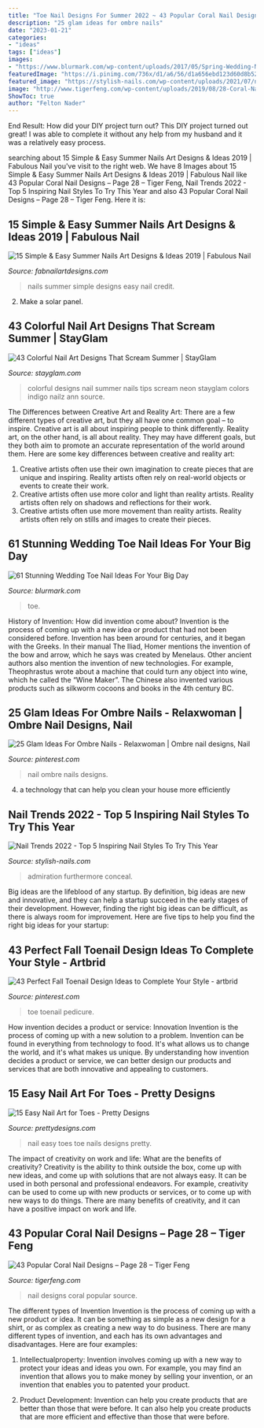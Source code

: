 ```yaml
---
title: "Toe Nail Designs For Summer 2022 ~ 43 Popular Coral Nail Designs – Page 28 – Tiger Feng"
description: "25 glam ideas for ombre nails"
date: "2023-01-21"
categories:
- "ideas"
tags: ["ideas"]
images:
- "https://www.blurmark.com/wp-content/uploads/2017/05/Spring-Wedding-Nails.jpg"
featuredImage: "https://i.pinimg.com/736x/d1/a6/56/d1a656ebd123d60d8b520a4fc0f8efc9.jpg"
featured_image: "https://stylish-nails.com/wp-content/uploads/2021/07/nail-trends-2022-spring.jpg"
image: "http://www.tigerfeng.com/wp-content/uploads/2019/08/28-Coral-Nail-Designs.jpg"
ShowToc: true
author: "Felton Nader"
---
```



End Result: How did your DIY project turn out?
This DIY project turned out great! I was able to complete it without any help from my husband and it was a relatively easy process.

	

		
searching about 15 Simple &amp; Easy Summer Nails Art Designs &amp; Ideas 2019 | Fabulous Nail you've visit to the right web. We have 8 Images about 15 Simple &amp; Easy Summer Nails Art Designs &amp; Ideas 2019 | Fabulous Nail like 43 Popular Coral Nail Designs – Page 28 – Tiger Feng, Nail Trends 2022 - Top 5 Inspiring Nail Styles To Try This Year and also 43 Popular Coral Nail Designs – Page 28 – Tiger Feng. Here it is:
		
    
## 15 Simple &amp; Easy Summer Nails Art Designs &amp; Ideas 2019 | Fabulous Nail

<img loading=lazy src="http://fabnailartdesigns.com/wp-content/uploads/2019/04/15-Simple-Easy-Summer-Nails-Art-Designs-Ideas-2019-4.jpg" onerror="this.onerror=null;this.src='https://tse3.mm.bing.net/th?id=OIP.e-RYKmY1gzx132sTivJN4QHaJa&amp;pid=15.1';" alt="15 Simple &amp; Easy Summer Nails Art Designs &amp; Ideas 2019 | Fabulous Nail">

_Source: fabnailartdesigns.com_

>nails summer simple designs easy nail credit. 

	

2. Make a solar panel.

    
## 43 Colorful Nail Art Designs That Scream Summer | StayGlam

<img loading=lazy src="https://stayglam.com/wp-content/uploads/2019/04/Colorful-Tips.jpg" onerror="this.onerror=null;this.src='https://tse4.mm.bing.net/th?id=OIP.IoKFw3nlqcxRmAhR4jTC2gHaLH&amp;pid=15.1';" alt="43 Colorful Nail Art Designs That Scream Summer | StayGlam">

_Source: stayglam.com_

>colorful designs nail summer nails tips scream neon stayglam colors indigo nailz ann source. 

	

The Differences between Creative Art and Reality Art: There are a few different types of creative art, but they all have one common goal – to inspire.
Creative art is all about inspiring people to think differently. Reality art, on the other hand, is all about reality. They may have different goals, but they both aim to promote an accurate representation of the world around them. Here are some key differences between creative and reality art: 
1) Creative artists often use their own imagination to create pieces that are unique and inspiring. Reality artists often rely on real-world objects or events to create their work. 
2) Creative artists often use more color and light than reality artists. Reality artists often rely on shadows and reflections for their work. 
3) Creative artists often use more movement than reality artists. Reality artists often rely on stills and images to create their pieces.

    
## 61 Stunning Wedding Toe Nail Ideas For Your Big Day

<img loading=lazy src="https://www.blurmark.com/wp-content/uploads/2017/05/Spring-Wedding-Nails.jpg" onerror="this.onerror=null;this.src='https://tse3.mm.bing.net/th?id=OIP.VxWoZOopIV0J8JFtwoF11QHaFe&amp;pid=15.1';" alt="61 Stunning Wedding Toe Nail Ideas For Your Big Day">

_Source: blurmark.com_

>toe. 

	

History of Invention: How did invention come about?
Invention is the process of coming up with a new idea or product that had not been considered before. Invention has been around for centuries, and it began with the Greeks. In their manual The Iliad, Homer mentions the invention of the bow and arrow, which he says was created by Menelaus. Other ancient authors also mention the invention of new technologies. For example, Theophrastus wrote about a machine that could turn any object into wine, which he called the “Wine Maker”. The Chinese also invented various products such as silkworm cocoons and books in the 4th century BC.

    
## 25 Glam Ideas For Ombre Nails - Relaxwoman | Ombre Nail Designs, Nail

<img loading=lazy src="https://i.pinimg.com/736x/9f/76/8b/9f768b3ba985d1845e7e94124d521ee2.jpg" onerror="this.onerror=null;this.src='https://tse4.mm.bing.net/th?id=OIP.ebNqJwVXi8ZMQCg_NDwm3QHaKQ&amp;pid=15.1';" alt="25 Glam Ideas For Ombre Nails - Relaxwoman | Ombre nail designs, Nail">

_Source: pinterest.com_

>nail ombre nails designs. 

	

4. a technology that can help you clean your house more efficiently

    
## Nail Trends 2022 - Top 5 Inspiring Nail Styles To Try This Year

<img loading=lazy src="https://stylish-nails.com/wp-content/uploads/2021/07/nail-trends-2022-spring.jpg" onerror="this.onerror=null;this.src='https://tse4.mm.bing.net/th?id=OIP.xLgz4hGimUoKXlk6pXIxfQHaG3&amp;pid=15.1';" alt="Nail Trends 2022 - Top 5 Inspiring Nail Styles To Try This Year">

_Source: stylish-nails.com_

>admiration furthermore conceal. 

	

Big ideas are the lifeblood of any startup. By definition, big ideas are new and innovative, and they can help a startup succeed in the early stages of their development. However, finding the right big ideas can be difficult, as there is always room for improvement. Here are five tips to help you find the right big ideas for your startup: 

    
## 43 Perfect Fall Toenail Design Ideas To Complete Your Style - Artbrid

<img loading=lazy src="https://i.pinimg.com/736x/d1/a6/56/d1a656ebd123d60d8b520a4fc0f8efc9.jpg" onerror="this.onerror=null;this.src='https://tse2.mm.bing.net/th?id=OIP.qVkuc1v43KlABclmfnYNmgHaKE&amp;pid=15.1';" alt="43 Perfect Fall Toenail Design Ideas to Complete Your Style - artbrid">

_Source: pinterest.com_

>toe toenail pedicure. 

	

How invention decides a product or service: Innovation
Invention is the process of coming up with a new solution to a problem. Invention can be found in everything from technology to food. It's what allows us to change the world, and it's what makes us unique. By understanding how invention decides a product or service, we can better design our products and services that are both innovative and appealing to customers.

    
## 15 Easy Nail Art For Toes - Pretty Designs

<img loading=lazy src="http://www.prettydesigns.com/wp-content/uploads/2015/08/15-easy-nail-art-for-toes5.jpg" onerror="this.onerror=null;this.src='https://tse1.mm.bing.net/th?id=OIP.3UiNyyymNOHpEUu9k1xTJgHaHa&amp;pid=15.1';" alt="15 Easy Nail Art for Toes - Pretty Designs">

_Source: prettydesigns.com_

>nail easy toes toe nails designs pretty. 

	

The impact of creativity on work and life: What are the benefits of creativity?
Creativity is the ability to think outside the box, come up with new ideas, and come up with solutions that are not always easy. It can be used in both personal and professional endeavors. For example, creativity can be used to come up with new products or services, or to come up with new ways to do things. There are many benefits of creativity, and it can have a positive impact on work and life.

    
## 43 Popular Coral Nail Designs – Page 28 – Tiger Feng

<img loading=lazy src="http://www.tigerfeng.com/wp-content/uploads/2019/08/28-Coral-Nail-Designs.jpg" onerror="this.onerror=null;this.src='https://tse3.mm.bing.net/th?id=OIP.dB0XCc1-XYrG0vWtx9X86AHaNJ&amp;pid=15.1';" alt="43 Popular Coral Nail Designs – Page 28 – Tiger Feng">

_Source: tigerfeng.com_

>nail designs coral popular source. 

	

The different types of Invention
Invention is the process of coming up with a new product or idea. It can be something as simple as a new design for a shirt, or as complex as creating a new way to do business. There are many different types of invention, and each has its own advantages and disadvantages. Here are four examples: 
1. Intellectualproperty: Invention involves coming up with a new way to protect your ideas and ideas you own. For example, you may find an invention that allows you to make money by selling your invention, or an invention that enables you to patented your product. 

2. Product Development: Invention can help you create products that are better than those that were before. It can also help you create products that are more efficient and effective than those that were before. 


